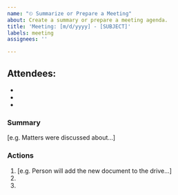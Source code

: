 ```yaml
---
name: "⏲ Summarize or Prepare a Meeting"
about: Create a summary or prepare a meeting agenda.
title: 'Meeting: [m/d/yyyy] - [SUBJECT]'
labels: meeting
assignees: ''

---
```


## Attendees:
- 
- 
- 

### Summary
[e.g. Matters were discussed about...]

### Actions
1. [e.g. Person will add the new document to the drive...]
1. 
1.
